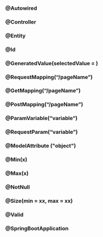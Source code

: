 ### @Autowired

### @Controller

### @Entity
### @Id
### @GeneratedValue(selectedValue = )

### @RequestMapping(“/pageName”)
### @GetMapping(“/pageName”)
### @PostMapping(“/pageName”)

### @ParamVariable(“variable”)
### @RequestParam(“variable”)
### @ModelAttribute ("object")

### @Min(x)
### @Max(x)
### @NotNull
### @Size(min = xx, max = xx)
### @Valid


### @SpringBootApplication

